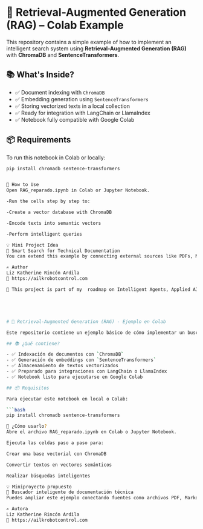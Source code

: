 # 🧠 Retrieval-Augmented Generation (RAG) – Colab Example

This repository contains a simple example of how to implement an intelligent search system using **Retrieval-Augmented Generation (RAG)** with **ChromaDB** and **SentenceTransformers**.

## 📚 What's Inside?

- ✅ Document indexing with `ChromaDB`
- ✅ Embedding generation using `SentenceTransformers`
- ✅ Storing vectorized texts in a local collection
- ✅ Ready for integration with LangChain or LlamaIndex
- ✅ Notebook fully compatible with Google Colab

## 📦 Requirements

To run this notebook in Colab or locally:

```bash
pip install chromadb sentence-transformers


🚀 How to Use
Open RAG_reparado.ipynb in Colab or Jupyter Notebook.

-Run the cells step by step to:

-Create a vector database with ChromaDB

-Encode texts into semantic vectors

-Perform intelligent queries

💡 Mini Project Idea
🧪 Smart Search for Technical Documentation
You can extend this example by connecting external sources like PDFs, Markdown files, or Notion knowledge bases.

✍️ Author
Liz Katherine Rincón Ardila
🔗 https://ailkrobotcontrol.com

📌 This project is part of my  roadmap on Intelligent Agents, Applied AI, and GenAI-based automation.





# 🧠 Retrieval-Augmented Generation (RAG) - Ejemplo en Colab

Este repositorio contiene un ejemplo básico de cómo implementar un buscador inteligente utilizando **RAG (Retrieval-Augmented Generation)** con **ChromaDB** y **SentenceTransformers**.

## 📚 ¿Qué contiene?

- ✅ Indexación de documentos con `ChromaDB`
- ✅ Generación de embeddings con `SentenceTransformers`
- ✅ Almacenamiento de textos vectorizados
- ✅ Preparado para integraciones con LangChain o LlamaIndex
- ✅ Notebook listo para ejecutarse en Google Colab

## 📦 Requisitos

Para ejecutar este notebook en local o Colab:

```bash
pip install chromadb sentence-transformers

🚀 ¿Cómo usarlo?
Abre el archivo RAG_reparado.ipynb en Colab o Jupyter Notebook.

Ejecuta las celdas paso a paso para:

Crear una base vectorial con ChromaDB

Convertir textos en vectores semánticos

Realizar búsquedas inteligentes

💡 Miniproyecto propuesto
🧪 Buscador inteligente de documentación técnica
Puedes ampliar este ejemplo conectando fuentes como archivos PDF, Markdown o bases de conocimiento de Notion.

✍️ Autora
Liz Katherine Rincón Ardila
🔗 https://ailkrobotcontrol.com
